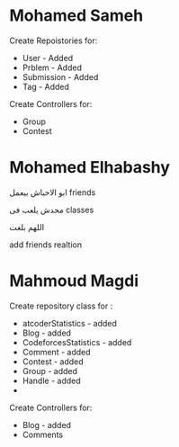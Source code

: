# Mohamed Sameh 
Create Repoistories for: 
- User - Added 
- Prblem - Added 
- Submission - Added 
- Tag - Added 

Create Controllers for:
- Group 
- Contest 

 
# Mohamed Elhabashy 
ابو الاحباش بيعمل friends

محدش يلعب فى classes

اللهم بلغت 

add friends realtion  

# Mahmoud Magdi
Create repository class for : 
- atcoderStatistics - added
- Blog - added 
- CodeforcesStatistics - added
- Comment - added
- Contest - added
- Group  - added
- Handle - added
- 
Create Controllers for:
- Blog - added
- Comments
